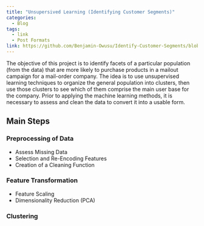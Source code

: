 ```yaml
---
title: "Unsupersived Learning (Identifying Customer Segments)"
categories:
  - Blog
tags:
  - link
  - Post Formats
link: https://github.com/Benjamin-Owusu/Identify-Customer-Segments/blob/main/Identify_Customer_Segments.ipynb
---
```


The objective of this project is to identify facets of a particular population (from the data) that are more likely to purchase products in a mailout campaign for a mail-order company. The idea is to use unsupervised learning techniques to organize the general population into clusters, then use those clusters to see which of them comprise the main user base for the company. Prior to applying the machine learning methods, it is necessary to assess and clean the data to convert it into a usable form.

## Main Steps

### Preprocessing of Data
  - Assess Missing Data
  - Selection and Re-Encoding Features
  - Creation of a Cleaning Function
### Feature Transformation
  - Feature Scaling
  - Dimensionality Reduction (PCA)    
### Clustering
